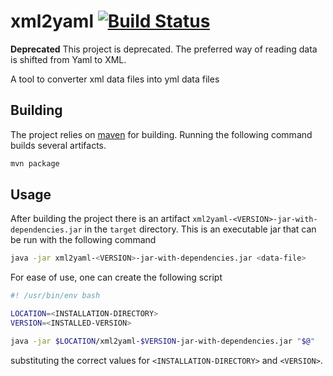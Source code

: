 # xml2yaml [![Build Status](https://travis-ci.org/gurpsdomain/xml2yaml.svg?branch=master)](https://travis-ci.org/gurpsdomain/xml2yaml)
**Deprecated** This project is deprecated. The preferred way of reading data is shifted from
Yaml to XML.

A tool to converter xml data files into yml data files

## Building
The project relies on [maven][] for building. Running the following command
builds several artifacts. 

```sh
mvn package
```

## Usage
After building the project there is an artifact
`xml2yaml-<VERSION>-jar-with-dependencies.jar` in the `target` directory. This
is an executable jar that can be run with the following command

```sh
java -jar xml2yaml-<VERSION>-jar-with-dependencies.jar <data-file>
```

For ease of use, one can create the following script

```bash
#! /usr/bin/env bash

LOCATION=<INSTALLATION-DIRECTORY>
VERSION=<INSTALLED-VERSION>

java -jar $LOCATION/xml2yaml-$VERSION-jar-with-dependencies.jar "$@"
```

substituting the correct values for `<INSTALLATION-DIRECTORY>` and `<VERSION>`.

[maven]: https://maven.apache.org/
